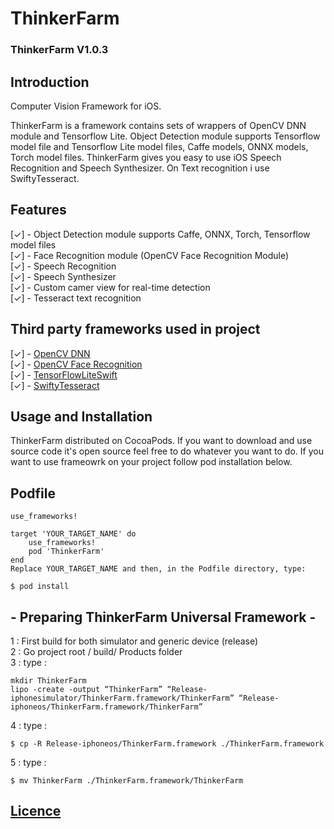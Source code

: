 # ThinkerFarm  


### ThinkerFarm V1.0.3  

## Introduction  
Computer Vision Framework for iOS.  

ThinkerFarm is a framework contains sets of wrappers of OpenCV DNN module and Tensorflow Lite. Object Detection module supports Tensorflow model file and Tensorflow Lite model files, Caffe models, ONNX models, Torch model files. ThinkerFarm gives you easy to use iOS Speech Recognition and Speech Synthesizer. On Text recognition i use SwiftyTesseract.

## Features    

[✓] - Object Detection module supports Caffe, ONNX, Torch, Tensorflow model files   
[✓] - Face Recognition module (OpenCV Face Recognition Module)  
[✓] - Speech Recognition  
[✓] - Speech Synthesizer   
[✓] - Custom camer view for real-time detection  
[✓] - Tesseract text recognition  

## Third party frameworks used in project
[✓] - [OpenCV DNN](https://docs.opencv.org/master/d2/d58/tutorial_table_of_content_dnn.html)  
[✓] - [OpenCV Face Recognition](https://docs.opencv.org/2.4/modules/contrib/doc/facerec/facerec_tutorial.html)  
[✓] - [TensorFlowLiteSwift](https://www.tensorflow.org/lite/guide/ios)  
[✓] - [SwiftyTesseract](https://github.com/SwiftyTesseract/SwiftyTesseractl)  

## Usage and Installation  
ThinkerFarm distributed on CocoaPods. If you want to download and use source code it's open source feel free to do whatever you want to do. If you want to use frameowrk on your project follow pod installation below.

## Podfile    
```
use_frameworks!  

target 'YOUR_TARGET_NAME' do  
    use_frameworks!  
    pod 'ThinkerFarm'
end  
Replace YOUR_TARGET_NAME and then, in the Podfile directory, type:  
```
```
$ pod install  
```


## - Preparing ThinkerFarm Universal Framework -  

1 : First build for both simulator and generic device (release)  
2 : Go project root / build/ Products folder  
3 : type :  
```
mkdir ThinkerFarm  
lipo -create -output “ThinkerFarm” “Release-iphonesimulator/ThinkerFarm.framework/ThinkerFarm” “Release-iphoneos/ThinkerFarm.framework/ThinkerFarm”  
```
4 : type :  
```
$ cp -R Release-iphoneos/ThinkerFarm.framework ./ThinkerFarm.framework  
```
5 : type :  
```
$ mv ThinkerFarm ./ThinkerFarm.framework/ThinkerFarm  
```


## [Licence](https://github.com/erkansirin/ThinkerFarm/blob/master/LICENSE)  
